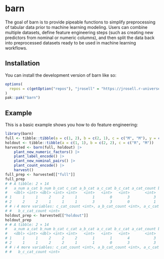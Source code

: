 
# barn

<!-- badges: start -->
<!-- badges: end -->

The goal of barn is to provide pipeable functions to simplify
    preprocessing of tabular data prior to machine learning modeling.
    Users can combine multiple datasets, define feature engineering steps
    (such as creating new predictors from nominal or numeric columns), and
    then split the data back into preprocessed datasets ready to be used
    in machine learning workflows.

## Installation

You can install the development version of barn like so:

``` r
options(
  repos = c(getOption("repos"), "jrosell" = "https://jrosell.r-universe.dev")
)
pak::pak("barn")
```

## Example

This is a basic example shows you how to do feature engineering:

``` r
library(barn)
full <- tibble::tibble(a = c(1, 2), b = c(2, 1), c = c("M", "M"), y = c(1))
holdout <- tibble::tibble(a = c(1, 1), b = c(2, 2), c = c("R", "M"))
harvested <- barn(full, holdout) |>
    plant_new_numeric_factors() |>
    plant_label_encode() |>
    plant_new_nominal_pairs() |>
    plant_count_encode() |>
    harvest() 
full_prep <- harvested[["full"]]
full_prep
# # A tibble: 2 × 14
#   a_num a_cat b_num b_cat c_cat a_b_cat a_c_cat b_c_cat a_cat_count b_cat_count
#   <dbl> <int> <dbl> <int> <int>   <int>   <int>   <int>       <int>       <int>
# 1     1     1     2     2     1       1       0       3           3           3
# 2     2     2     1     1     1       3       3       0           1           1
# # ℹ 4 more variables: c_cat_count <int>, a_b_cat_count <int>, a_c_cat_count <int>,
# #   b_c_cat_count <int>
holdout_prep <- harvested[["holdout"]]
holdout_prep
# # A tibble: 2 × 14
#   a_num a_cat b_num b_cat c_cat a_b_cat a_c_cat b_c_cat a_cat_count b_cat_count
#   <dbl> <int> <dbl> <int> <int>   <int>   <int>   <int>       <int>       <int>
# 1     1     1     2     2     2       1       1       4           3           3
# 2     1     1     2     2     1       1       0       3           3           3
# # ℹ 4 more variables: c_cat_count <int>, a_b_cat_count <int>, a_c_cat_count <int>,
# #   b_c_cat_count <int>
```

